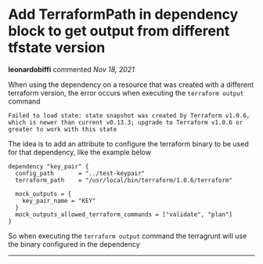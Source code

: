 # Add TerraformPath in dependency block to get output from different tfstate version

**leonardobiffi** commented *Nov 18, 2021*

When using the dependency on a resource that was created with a different terraform version, the error occurs when executing the `terraform output` command

```
Failed to load state: state snapshot was created by Terraform v1.0.6, which is newer than current v0.13.3; upgrade to Terraform v1.0.6 or greater to work with this state
```

The idea is to add an attribute to configure the terraform binary to be used for that dependency, like the example below

```
dependency "key_pair" {
  config_path       = "../test-keypair"
  terraform_path    = "/usr/local/bin/terraform/1.0.6/terraform"
  
  mock_outputs = {
    key_pair_name = "KEY"
  }
  mock_outputs_allowed_terraform_commands = ["validate", "plan"]
}
```

So when executing the `terraform output` command the terragrunt will use the binary configured in the dependency
<br />
***



